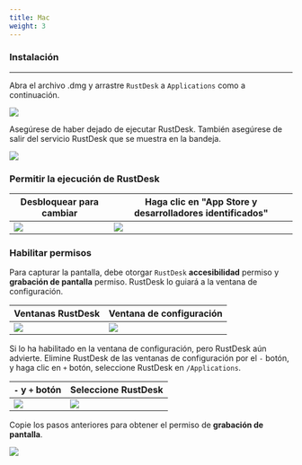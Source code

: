 ```yaml
---
title: Mac 
weight: 3
---
```


### Instalación
------

Abra el archivo .dmg y arrastre `RustDesk` a `Applications` como a continuación.

![](/docs/en/client/mac/images/dmg.png)

Asegúrese de haber dejado de ejecutar RustDesk. También asegúrese de salir del servicio RustDesk que se muestra en la bandeja.

![](/docs/en/client/mac/images/tray.png)

### Permitir la ejecución de RustDesk

| Desbloquear para cambiar | Haga clic en "App Store y desarrolladores identificados" |
| ---- | ---- |
|![](/docs/en/client/mac/images/allow2.png)|![](/docs/en/client/mac/images/allow.png)|

### Habilitar permisos

Para capturar la pantalla, debe otorgar `RustDesk` **accesibilidad** permiso y **grabación de pantalla** permiso. RustDesk lo guiará a la ventana de configuración.

| Ventanas RustDesk | Ventana de configuración |
| ---- | ---- |
|![](/docs/en/client/mac/images/acc.png)|![](/docs/en/client/mac/images/acc3.png?v2)|

Si lo ha habilitado en la ventana de configuración, pero RustDesk aún advierte. Elimine RustDesk de las ventanas de configuración por el `-` botón, y haga clic en `+` botón, seleccione RustDesk en `/Applications`.

| `-` y `+` botón | Seleccione RustDesk |
| ---- | ---- |
|![](/docs/en/client/mac/images/acc2.png)|![](/docs/en/client/mac/images/add.png?v2)|

Copie los pasos anteriores para obtener el permiso de **grabación de pantalla**.

![](/docs/en/client/mac/images/screen.png?v2)
